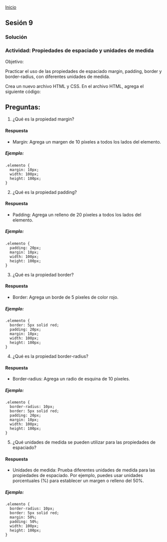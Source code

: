<!-- No borrar o modificar -->
[Inicio](./index.md)

## Sesión 9 


### Solución

### Actividad: Propiedades de espaciado y unidades de medida

Objetivo:


Practicar el uso de las propiedades de espaciado margin, padding, border y border-radius, con diferentes unidades de medida.

Crea un nuevo archivo HTML y CSS.
En el archivo HTML, agrega el siguiente código:

<!DOCTYPE html>
<html lang="es">
<head>
  <meta charset="UTF-8">
  <title>Propiedades de espaciado</title>
  <link rel="stylesheet" href="style.css">
</head>
<body>
  <div class="contenedor">
    <div class="elemento"></div>
  </div>
</body>
</html>

## Preguntas:

1. ¿Qué es la propiedad margin?

#### Respuesta

* Margin: Agrega un margen de 10 píxeles a todos los lados del elemento.

##### Ejemplo:
  
    .elemento {
      margin: 10px;
      width: 100px;
      height: 100px;
    }

2. ¿Qué es la propiedad padding?

#### Respuesta

* Padding: Agrega un relleno de 20 píxeles a todos los lados del elemento.

##### Ejemplo:

    .elemento {
      padding: 20px;
      margin: 10px;
      width: 100px;
      height: 100px;
    }

3. ¿Qué es la propiedad border?

#### Respuesta

* Border: Agrega un borde de 5 píxeles de color rojo.

##### Ejemplo: 

    .elemento {
      border: 5px solid red;
      padding: 20px;
      margin: 10px;
      width: 100px;
      height: 100px;
    }


4. ¿Qué es la propiedad border-radius?

#### Respuesta

* Border-radius: Agrega un radio de esquina de 10 píxeles.

##### Ejemplo: 

    .elemento {
      border-radius: 10px;
      border: 5px solid red;
      padding: 20px;
      margin: 10px;
      width: 100px;
      height: 100px;
    }


5. ¿Qué unidades de medida se pueden utilizar para las propiedades de espaciado?

#### Respuesta

* Unidades de medida: Prueba diferentes unidades de medida para las propiedades de espaciado. Por ejemplo, puedes usar unidades porcentuales (%) para establecer un margen o relleno del 50%.

##### Ejemplo:

    .elemento {
      border-radius: 10px;
      border: 5px solid red;
      margin: 50%;
      padding: 50%;
      width: 100px;
      height: 100px;
    }








